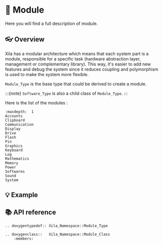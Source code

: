 # 🧩 Module

Here you will find a full description of module.

## 👓 Overview

Xila has a modular architecture which means that each system part is a module, responsible for a specific task (hardware abstraction layer, management or complementary library). This way, it's easier to add new features and debug the system since it reduces coupling and polymorphism is used to make the system more flexible.

`Module_Type` is the base type that could be derived to create a module.

:::{note}
`Software_Type` is also a child class of `Module_Type`.
:::

Here is the list of the modules :

```{toctree}
:maxdepth:  1
Accounts
Clipboard
Communication
Display
Drive
Flash
Pin
Graphics
Keyboard
Log
Mathematics
Memory
Power
Softwares
Sound
System
```

## 💡 Example

## 📚 API reference

```{eval-rst}
.. doxygentypedef:: Xila_Namespace::Module_Type

.. doxygenclass::   Xila_Namespace::Module_Class
    :members:
```